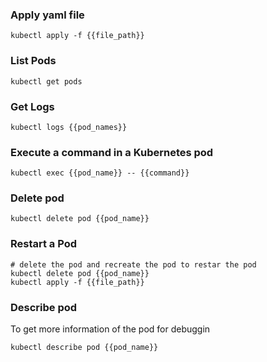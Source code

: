### Apply yaml file
```warp-runnable-command
kubectl apply -f {{file_path}}
```
### List Pods
```warp-runnable-command
kubectl get pods
```
### Get Logs
```warp-runnable-command
kubectl logs {{pod_names}}
```
### Execute a command in a Kubernetes pod
```warp-runnable-command
kubectl exec {{pod_name}} -- {{command}}
```
### Delete pod
```warp-runnable-command
kubectl delete pod {{pod_name}}
```
### Restart a Pod
```warp-runnable-command
# delete the pod and recreate the pod to restar the pod
kubectl delete pod {{pod_name}}
kubectl apply -f {{file_path}}
```
### Describe pod
To get more information of the pod for debuggin
```warp-runnable-command
kubectl describe pod {{pod_name}}
```
